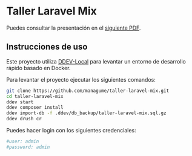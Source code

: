 # Taller Laravel Mix

Puedes consultar la presentación en el [siguiente PDF](taller_laravel_mix.pdf).

## Instrucciones de uso

Este proyecto utiliza [DDEV-Local](https://ddev.readthedocs.io/en/stable/) para levantar un entorno de desarrollo rápido basado en Docker.

Para levantar el proyecto ejecutar los siguientes comandos:

```sh
git clone https://github.com/managume/taller-laravel-mix.git
cd taller-laravel-mix
ddev start
ddev composer install
ddev import-db -f .ddev/db_backup/taller-laravel-mix.sql.gz
ddev drush cr
```

Puedes hacer login con los siguientes credenciales:

```sh
#user: admin
#password: admin
```
